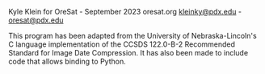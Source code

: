 Kyle Klein for OreSat - September 2023
oresat.org
kleinky@pdx.edu - oresat@pdx.edu


This program has been adapted from the University of Nebraska-Lincoln's C language 
implementation of the CCSDS 122.0-B-2 Recommended Standard for Image Date Compression.
It has also been made to include code that allows binding to Python.
